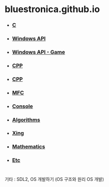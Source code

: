 # bluestronica.github.io


- ###  [C](https://bluestronica.github.io/C/)   
- ###  [Windows API](https://bluestronica.github.io/WindowsAPI/) 
- ###  [Windows API - Game](https://bluestronica.github.io/WindowsAPI_GAME/) 
- ###  [CPP](https://bluestronica.github.io/CPP/)
- ###  [CPP](https://bluestronica.github.io/CppCoreGuidelines/)  
- ###  [MFC](https://bluestronica.github.io/MFC/)  
- ###  [Console](https://bluestronica.github.io/Console/)
- ###  [Algorithms](https://bluestronica.github.io/Algorithms/)
- ###  [Xing](https://bluestronica.github.io/Xing/)
- ###  [Mathematics](https://bluestronica.github.io/Mathematics/)
- ###  [Etc](https://bluestronica.github.io/Etc/)

# 

기타 : SDL2, OS 개발하기 (OS 구조와 원리 OS 개발)
